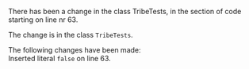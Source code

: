 There has been a change in the class TribeTests, in the section of code starting on line nr 63.
  
The change is in the class ```TribeTests```.
  
The following changes have been made:  
Inserted literal ```false``` on line 63.  
